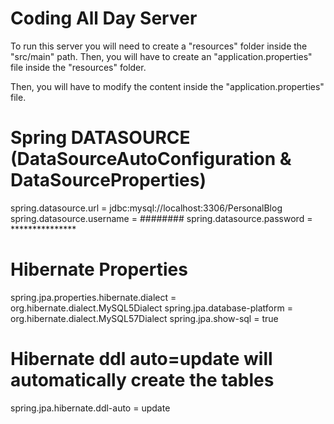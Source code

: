# Coding All Day Server

To run this server you will need to create a "resources" folder inside the "src/main" path. Then, you will have to create an "application.properties" file inside the "resources" folder.

Then, you will have to modify the content inside the "application.properties" file.

# Spring DATASOURCE (DataSourceAutoConfiguration & DataSourceProperties)
spring.datasource.url = jdbc:mysql://localhost:3306/PersonalBlog
spring.datasource.username = ########
spring.datasource.password = ***************

# Hibernate Properties
spring.jpa.properties.hibernate.dialect = org.hibernate.dialect.MySQL5Dialect
spring.jpa.database-platform = org.hibernate.dialect.MySQL57Dialect
spring.jpa.show-sql = true

# Hibernate ddl auto=update will automatically create the tables
spring.jpa.hibernate.ddl-auto = update

